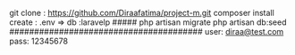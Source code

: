 git clone : https://github.com/Diraafatima/project-m.git
composer install
create : .env => db :laravelp #####
php artisan migrate
php artisan db:seed
#######################################
user: diraa@test.com
pass: 12345678